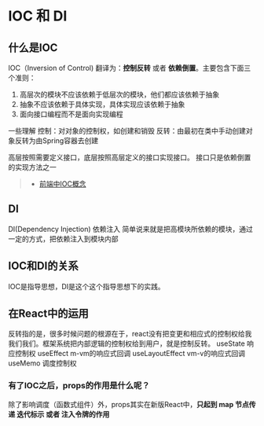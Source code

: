 # IOC 和 DI

## 什么是IOC
IOC（Inversion of Control) 翻译为：**控制反转** 或者 **依赖倒置**。主要包含下面三个准则：
1. 高层次的模块不应该依赖于低层次的模块，他们都应该依赖于抽象
2. 抽象不应该依赖于具体实现，具体实现应该依赖于抽象
3. 面向接口编程而不是面向实现编程

一些理解
控制：对对象的控制权，如创建和销毁
反转：由最初在类中手动创建对象反转为由Spring容器去创建

高层按照需要定义接口，底层按照高层定义的接口实现接口。 接口只是依赖倒置的实现方法之一

> * [前端中IOC概念](https://zhuanlan.zhihu.com/p/53832991)


## DI
DI(Dependency Injection) 依赖注入
简单说来就是把高模块所依赖的模块，通过一定的方式，把依赖注入到模块内部



## IOC和DI的关系
IOC是指导思想，DI是这个这个指导思想下的实践。


## 在React中的运用
反转指的是，很多时候问题的根源在于，react没有把变更和相应式的控制权给我我们我们。框架系统把内部逻辑的控制权给到用户，就是控制反转。
useState 响应控制权
useEffect m-vm的响应式回调
useLayoutEffect vm-v的响应式回调
useMemo 调度控制权

### 有了IOC之后，props的作用是什么呢？
除了影响调度（函数式组件）外，props其实在新版React中，**只起到 map 节点传递 迭代标示 或者 注入令牌的作用**

